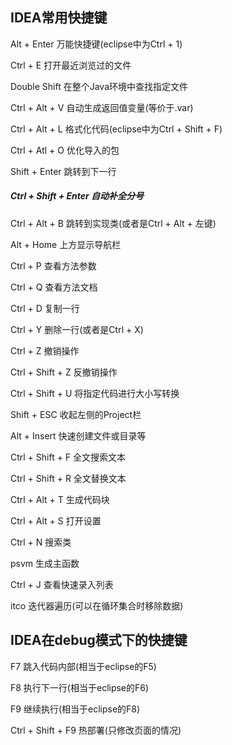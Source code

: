 ## IDEA常用快捷键
Alt + Enter 万能快捷键(eclipse中为Ctrl + 1)

Ctrl + E 打开最近浏览过的文件

Double Shift 在整个Java环境中查找指定文件

Ctrl + Alt + V 自动生成返回值变量(等价于.var)

Ctrl + Alt + L 格式化代码(eclipse中为Ctrl +  Shift + F)

Ctrl + Atl + O 优化导入的包

Shift + Enter 跳转到下一行

##### Ctrl + Shift + Enter 自动补全分号

Ctrl + Alt + B 跳转到实现类(或者是Ctrl + Alt + 左键)

Alt + Home 上方显示导航栏

Ctrl + P 查看方法参数

Ctrl + Q 查看方法文档

Ctrl + D 复制一行

Ctrl + Y 删除一行(或者是Ctrl + X)

Ctrl + Z 撤销操作

Ctrl + Shift + Z 反撤销操作

Ctrl + Shift + U 将指定代码进行大小写转换

Shift + ESC 收起左侧的Project栏

Alt + Insert 快速创建文件或目录等

Ctrl + Shift + F 全文搜索文本

Ctrl + Shift + R 全文替换文本

Ctrl + Alt + T 生成代码块

Ctrl + Alt + S 打开设置
 
Ctrl + N 搜索类

psvm 生成主函数

Ctrl + J 查看快速录入列表

itco 迭代器遍历(可以在循环集合时移除数据)

## IDEA在debug模式下的快捷键
F7 跳入代码内部(相当于eclipse的F5)

F8 执行下一行(相当于eclipse的F6)

F9 继续执行(相当于eclipse的F8)

Ctrl + Shift + F9 热部署(只修改页面的情况)






